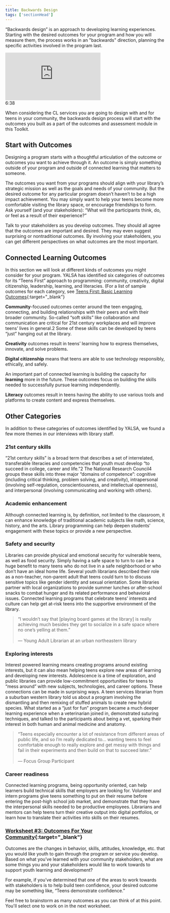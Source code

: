 ```yaml
---
title: Backwards Design
tags: ['sectionHead']
---
```


“Backwards design” is an approach to developing learning experiences. Starting with the desired outcomes for your program and how you will measure them, the process works in an "backwards" direction, planning the specific activities involved in the program last.

<div class="callout videos" markdown="1">
<iframe src="https://www.youtube.com/embed/UUSojE3Gcto" frameborder="0" allow="autoplay; encrypted-media" allowfullscreen></iframe>
<div class="videotime">6:38</div></div>

When considering the CL services you are going to design with and for teens in your community, the backwards design process will start with the outcomes you built as a part of the outcomes and assessment module in this Toolkit.

## Start with Outcomes

Designing a program starts with a thoughtful articulation of the outcome or outcomes you want to achieve through it. An outcome is simply something outside of your program and outside of connected learning that matters to someone.

The outcomes you want from your programs should align with your library’s strategic mission as well as the goals and needs of your community. But the desired outcome for any particular program doesn’t haven’t to be a high impact achievement. You may simply want to help your teens become more comfortable visiting the library space, or encourage friendships to form. Ask yourself (and your stakeholders): “What will the participants think, do, or feel as a result of their experience?”

Talk to your stakeholders as you develop outcomes. They should all agree that the outcomes are important and desired. They may even suggest surprising or nontraditional outcomes. By involving your stakeholders, you can get different perspectives on what outcomes are the most important.

## Connected Learning Outcomes

In this section we will look at different kinds of outcomes you might consider for your program. YALSA has identified six categories of outcomes for its “Teens First” approach to programming: community, creativity, digital citizenship, leadership, learning, and literacies. (For a list of sample outcomes for each category, see [Teens First: Basic Learning Outcomes](http://www.ala.org/yalsa/sites/ala.org.yalsa/files/content/Teens%20First_%20Basic%20Learning%20Outcomes%20Guide.pdf){:target="_blank"}



<div class="colorhighlight color1" markdown="1">

**Community**-focused outcomes center around the teen engaging, connecting, and building relationships with their peers and with their broader community. So-called “soft skills” like collaboration and communication are critical for 21st century workplaces and will improve teens’ lives in general.2 Some of these skills can be developed by teens “just” hanging out at the library.

</div>

 
<div class="colorhighlight color2" markdown="1">

**Creativity** outcomes result in teens’ learning how to express themselves, innovate, and solve problems.

</div>

<div class="colorhighlight color3" markdown="1">

**Digital citizenship** means that teens are able to use technology responsibly, ethically, and safely.

</div>

<div class="colorhighlight color1" markdown="1">

An important part of connected learning is building the capacity for **learning** more in the future. These outcomes focus on building the skills needed to successfully pursue learning independently.

</div>

<div class="colorhighlight color2" markdown="1">

**Literacy** outcomes result in teens having the ability to use various tools and platforms to create content and express themselves.

</div>

## Other Categories

In addition to these categories of outcomes identified by YALSA, we found a few more themes in our interviews with library staff.

<div class="colorhighlight color3" markdown="1">

### 21st century skills
“21st century skills” is a broad term that describes a set of interrelated, transferable literacies and competencies that youth must develop “to succeed in college, career and life.”2 The National Research Council4 groups these skills into three major “domains of competence”: cognitive (including critical thinking, problem solving, and creativity), intrapersonal (involving self-regulation, conscientiousness, and intellectual openness), and interpersonal (involving communicating and working with others).

</div>

<div class="colorhighlight color1" markdown="1">

### Academic enhancement

Although connected learning is, by definition, not limited to the classroom, it can enhance knowledge of traditional academic subjects like math, science, history, and the arts. Library programming can help deepen students’ engagement with these topics or provide a new perspective.

</div>

<div class="colorhighlight color2" markdown="1">

### Safety and security

Libraries can provide physical and emotional security for vulnerable teens, as well as food security. Simply having a safe space to turn to can be a huge benefit to many teens who do not live in a safe neighborhood or who don’t have an ideal home life. Several youth librarians described their role as a non-teacher, non-parent adult that teens could turn to to discuss sensitive topics like gender identity and sexual orientation. Some libraries partner with local organizations to provide summer lunches or after-school snacks to combat hunger and its related performance and behavioral issues. Connected learning programs that celebrate teens’ interests and culture can help get at-risk teens into the supportive environment of the library.

> “I wouldn’t say that [playing board games at the library] is really achieving much besides they get to socialize in a safe space where no one’s yelling at them.”<br/><br/>— Young Adult Librarian at an urban northeastern library

</div>

<div class="colorhighlight color3" markdown="1">

### Exploring interests
Interest powered learning means creating programs around existing interests, but it can also mean helping teens explore new areas of learning and developing new interests. Adolescence is a time of exploration, and public libraries can provide low-commitment opportunities for teens to “mess around” with new subjects, technologies, and career options. These connections can be made in surprising ways. A teen services librarian from a suburban western library told us about a program involving the dismantling and then remixing of stuffed animals to create new hybrid species. What started as a “just for fun” program became a much deeper learning experience when a veterinarian joined in, demonstrated suturing techniques, and talked to the participants about being a vet, sparking their interest in both human and animal medicine and anatomy.

> “Teens especially encounter a lot of resistance from different areas of public life, and so I’m really dedicated to… wanting teens to feel comfortable enough to really explore and get messy with things and fail in their experiments and then build on that to succeed later.”<br/><br/>— Focus Group Participant

</div>

<div class="colorhighlight color1" markdown="1">

### Career readiness

Connected learning programs, being opportunity oriented, can help learners build technical skills that employers are looking for. Volunteer and intern programs give teens something to put on their resume before entering the post-high school job market, and demonstrate that they have the interpersonal skills needed to be productive employees. Librarians and mentors can help teens turn their creative output into digital portfolios, or learn how to translate their activities into skills on their resumes.

</div>


<div class="callout activity" markdown="1">
    
### [Worksheet #3: Outcomes For Your Community](https://docs.google.com/document/d/1rK1CFq_WpT5k4oH4-jMYW4kXdKrzJfS_RlVND8S1Y6E/edit#heading=h.pvvbazhwa6dh){:target="_blank"}

Outcomes are the changes in behavior, skills, attitudes, knowledge, etc. that you would like youth to gain through the program or service you develop. Based on what you’ve learned with your community stakeholders, what are some things you and your stakeholders would like to work towards to support youth learning and development?

For example, if you’ve determined that one of the areas to work towards with stakeholders is to help build teen confidence, your desired outcome may be something like, “Teens demonstrate confidence.”

Feel free to brainstorm as many outcomes as you can think of at this point. You'll select one to work on in the next worksheet.

</div>
